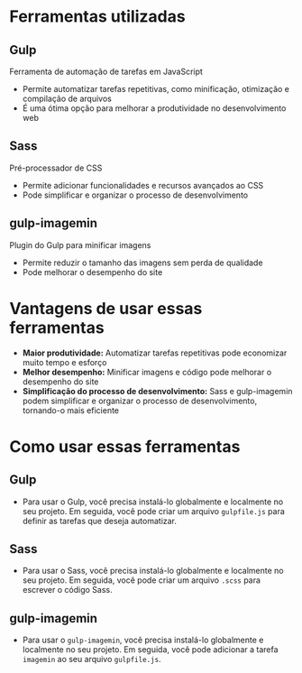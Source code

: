 # Ferramentas utilizadas

## Gulp

Ferramenta de automação de tarefas em JavaScript

- Permite automatizar tarefas repetitivas, como minificação, otimização e compilação de arquivos
- É uma ótima opção para melhorar a produtividade no desenvolvimento web

## Sass

Pré-processador de CSS

- Permite adicionar funcionalidades e recursos avançados ao CSS
- Pode simplificar e organizar o processo de desenvolvimento

## gulp-imagemin

Plugin do Gulp para minificar imagens

- Permite reduzir o tamanho das imagens sem perda de qualidade
- Pode melhorar o desempenho do site

# Vantagens de usar essas ferramentas

- **Maior produtividade:** Automatizar tarefas repetitivas pode economizar muito tempo e esforço
- **Melhor desempenho:** Minificar imagens e código pode melhorar o desempenho do site
- **Simplificação do processo de desenvolvimento:** Sass e gulp-imagemin podem simplificar e organizar o processo de desenvolvimento, tornando-o mais eficiente

# Como usar essas ferramentas

## Gulp

- Para usar o Gulp, você precisa instalá-lo globalmente e localmente no seu projeto. Em seguida, você pode criar um arquivo `gulpfile.js` para definir as tarefas que deseja automatizar.

## Sass

- Para usar o Sass, você precisa instalá-lo globalmente e localmente no seu projeto. Em seguida, você pode criar um arquivo `.scss` para escrever o código Sass.

## gulp-imagemin

- Para usar o `gulp-imagemin`, você precisa instalá-lo globalmente e localmente no seu projeto. Em seguida, você pode adicionar a tarefa `imagemin` ao seu arquivo `gulpfile.js`.
